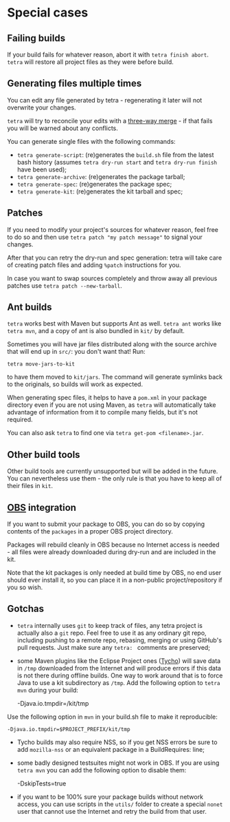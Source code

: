 # Special cases

## Failing builds

If your build fails for whatever reason, abort it with `tetra finish abort`. `tetra` will restore all project files as they were before build.

## Generating files multiple times

You can edit any file generated by tetra - regenerating it later will not overwrite your changes.

`tetra` will try to reconcile your edits with a [three-way merge](http://en.wikipedia.org/wiki/Three-way_merge#Three-way_merge) - if that fails you will be warned about any conflicts.

You can generate single files with the following commands:

* `tetra generate-script`: (re)generates the `build.sh` file from the latest bash history (assumes `tetra dry-run start` and `tetra dry-run finish` have been used);
* `tetra generate-archive`: (re)generates the package tarball;
* `tetra generate-spec`: (re)generates the package spec;
* `tetra generate-kit`: (re)generates the kit tarball and spec;

## Patches

If you need to modify your project's sources for whatever reason, feel free to do so and then use `tetra patch "my patch message"` to signal your changes.

After that you can retry the dry-run and spec generation: tetra will take care of creating patch files and adding `%patch` instructions for you.

In case you want to swap sources completely and throw away all previous patches use `tetra patch --new-tarball`.

## Ant builds

`tetra` works best with Maven but supports Ant as well. `tetra ant` works like `tetra mvn`, and a copy of ant is also bundled in `kit/` by default.

Sometimes you will have jar files distributed along with the source archive that will end up in `src/`: you don't want that! Run:

    tetra move-jars-to-kit

to have them moved to `kit/jars`. The command will generate symlinks back to the originals, so builds will work as expected.

When generating spec files, it helps to have a `pom.xml` in your package directory even if you are not using Maven, as `tetra` will automatically take advantage of information from it to compile many fields, but it's not required.

You can also ask `tetra` to find one via `tetra get-pom <filename>.jar`.

## Other build tools

Other build tools are currently unsupported but will be added in the future. You can nevertheless use them - the only rule is that you have to keep all of their files in `kit`.

## [OBS](build.opensuse.org) integration

If you want to submit your package to OBS, you can do so by copying contents of the `packages` in a proper OBS project directory.

Packages will rebuild cleanly in OBS because no Internet access is needed - all files were already downloaded during dry-run and are included in the kit.

Note that the kit packages is only needed at build time by OBS, no end user should ever install it, so you can place it in a non-public project/repository if you so wish.

## Gotchas

* `tetra` internally uses `git` to keep track of files, any tetra project is actually also a `git` repo. Feel free to use it as any ordinary git repo, including pushing to a remote repo, rebasing, merging or using GitHub's pull requests. Just make sure any `tetra: ` comments are preserved;
* some Maven plugins like the Eclipse Project ones ([Tycho](https://www.eclipse.org/tycho/)) will save data in `/tmp` downloaded from the Internet and will produce errors if this data is not there during offline builds. One way to work around that is to force Java to use a kit subdirectory as `/tmp`. Add the following option to `tetra mvn` during your build:

    -Djava.io.tmpdir=<full path to project>/kit/tmp

Use the following option in `mvn` in your build.sh file to make it reproducible:

    -Djava.io.tmpdir=$PROJECT_PREFIX/kit/tmp

* Tycho builds may also require NSS, so if you get NSS errors be sure to add `mozilla-nss` or an equivalent package in a BuildRequires: line;
* some badly designed testsuites might not work in OBS. If you are using `tetra mvn` you can add the following option to disable them:

   -DskipTests=true

* if you want to be 100% sure your package builds without network access, you can use scripts in the `utils/` folder to create a special `nonet` user that cannot use the Internet and retry the build from that user.
